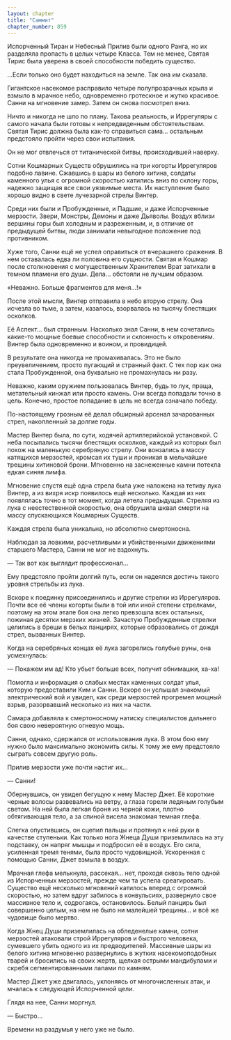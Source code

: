 ```yaml
---
layout: chapter
title: "Саммит"
chapter_number: 859
---
```


Испорченный Тиран и Небесный Прилив были одного Ранга, но их разделяла пропасть в целых четыре Класса. Тем не менее, Святая Тирис была уверена в своей способности победить существо.

...Если только оно будет находиться на земле. Так она им сказала.

Гигантское насекомое расправило четыре полупрозрачных крыла и взмыло в мрачное небо, одновременно гротескное и жутко красивое. Санни на мгновение замер. Затем он снова посмотрел вниз.

Ничто и никогда не шло по плану. Такова реальность, и Иррегуляры с самого начала были готовы к непредвиденным обстоятельствам. Святая Тирис должна была как-то справиться сама... остальным предстояло пройти через свои испытания.

Он не мог отвлечься от титанической битвы, происходившей наверху.

Сотни Кошмарных Существ обрушились на три когорты Иррегуляров подобно лавине. Сжавшись в шары из белого хитина, солдаты каменного улья с огромной скоростью катились вниз по склону горы, надежно защищая все свои уязвимые места. Их наступление было хорошо видно в свете лучезарной стрелы Винтер.

Среди них были и Пробужденные, и Падшие, и даже Испорченные мерзости. Звери, Монстры, Демоны и даже Дьяволы. Воздух вблизи вершины горы был холодным и разреженным, и, в отличие от предыдущей битвы, люди занимали невыгодное положение под противником.

Хуже того, Санни ещё не успел оправиться от вчерашнего сражения. В нем оставалась едва ли половина его сущности. Святая и Кошмар после столкновения с могущественным Хранителем Врат затихали в темном пламени его души. Дела... обстояли не лучшим образом.

«Неважно. Больше фрагментов для меня...!»

После этой мысли, Винтер отправила в небо вторую стрелу. Она исчезла во тьме, а затем, казалось, взорвалась на тысячу блестящих осколков.

Её Аспект... был странным. Насколько знал Санни, в нем сочетались какие-то мощные боевые способности и склонность к откровениям. Винтер была одновременно и воином, и провидицей.

В результате она никогда не промахивалась. Это не было преувеличением, просто пугающий и странный факт. С тех пор как она стала Пробужденной, она буквально не промахнулась ни разу.

Неважно, каким оружием пользовалась Винтер, будь то лук, праща, метательный кинжал или просто камень. Они всегда попадали точно в цель. Конечно, простое попадание в цель не всегда означало победу.

По-настоящему грозным её делал обширный арсенал зачарованных стрел, накопленный за долгие годы.

Мастер Винтер была, по сути, ходячей артиллерийской установкой. С неба посыпались тысячи блестящих осколков, каждый из которых был похож на маленькую серебряную стрелу. Они вонзались в массу катящихся мерзостей, кромсая их туши и проникая в мельчайшие трещины хитиновой брони. Мгновенно на заснеженные камни потекла едкая синяя лимфа.

Мгновение спустя ещё одна стрела была уже наложена на тетиву лука Винтер, а из вихря искр появилось ещё несколько. Каждая из них появлялась точно в тот момент, когда летела предыдущая. Стреляя из лука с неестественной скоростью, она обрушила шквал смерти на массу спускающихся Кошмарных Существ.

Каждая стрела была уникальна, но абсолютно смертоносна.

Наблюдая за ловкими, расчетливыми и убийственными движениями старшего Мастера, Санни не мог не вздохнуть.

— Так вот как выглядит профессионал...

Ему предстояло пройти долгий путь, если он надеялся достичь такого уровня стрельбы из лука.

Вскоре к поединку присоединились и другие стрелки из Иррегуляров. Почти все её члены когорты были в той или иной степени стрелками, поэтому на этом этапе боя она легко превзошла всех остальных, пожиная десятки мерзких жизней. Зачастую Пробужденные стрелки целились в бреши в белых панцирях, которые образовались от дождя стрел, вызванных Винтер.

Когда на серебряных концах её лука загорелись голубые руны, она усмехнулась:

— Покажем им ад! Кто убьет больше всех, получит обнимашки, ха-ха!

Помогла и информация о слабых местах каменных солдат улья, которую предоставили Ким и Санни. Вскоре он услышал знакомый электрический вой и увидел, как среди мерзостей прогремел мощный взрыв, разорвавший несколько из них на части.

Самара добавляла к смертоносному натиску специалистов дальнего боя свою невероятную огневую мощь.

Санни, однако, сдержался от использования лука. В этом бою ему нужно было максимально экономить силы. К тому же ему предстояло сыграть совсем другую роль.

Прилив мерзости уже почти настиг их...

— Санни!

Обернувшись, он увидел бегущую к нему Мастер Джет. Её короткие черные волосы развевались на ветру, а глаза горели ледяным голубым светом. На ней была легкая броня из черной кожи, плотно обтягивающая тело, а за спиной висела знакомая темная глефа.

Слегка опустившись, он сцепил пальцы и протянул к ней руки в качестве ступеньки. Как только нога Жнеца Души приземлилась на эту подставку, он напряг мышцы и подбросил её в воздух. Его сила, усиленная тремя тенями, была просто чудовищной. Ускоренная с помощью Санни, Джет взмыла в воздух.

Мрачная глефа мелькнула, рассекая... нет, проходя сквозь тело одной из Испорченных мерзостей, прежде чем та успела среагировать. Существо ещё несколько мгновений катилось вперед с огромной скоростью, но затем вдруг забилось в конвульсиях, развернуло свое массивное тело и, содрогаясь, остановилось. Белый панцирь был совершенно целым, на нем не было ни малейшей трещины... и всё же чудовище было мертво.

Когда Жнец Души приземлилась на обледенелые камни, сотни мерзостей атаковали строй Иррегуляров и быстрого человека, сумевшего убить одного из их предводителей. Массивные шары из белого хитина мгновенно развернулись в жутких насекомоподобных тварей и бросились на своих жертв, щелкая острыми мандибулами и скребя сегментированными лапами по камням.

Мастер Джет уже двигалась, уклоняясь от многочисленных атак, и мчалась к следующей Испорченной цели.

Глядя на нее, Санни моргнул.

— Быстро...

Времени на раздумья у него уже не было.
